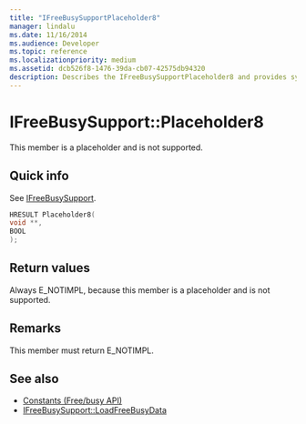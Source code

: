 ```yaml
---
title: "IFreeBusySupportPlaceholder8" 
manager: lindalu
ms.date: 11/16/2014
ms.audience: Developer
ms.topic: reference
ms.localizationpriority: medium
ms.assetid: dcb526f8-1476-39da-cb07-42575db94320
description: Describes the IFreeBusySupportPlaceholder8 and provides syntax, return value, and additional remarks. This member is a placeholder and is not supported.
---
```


# IFreeBusySupport::Placeholder8

This member is a placeholder and is not supported.
  
## Quick info

See [IFreeBusySupport](ifreebusysupport.md).
  
```cpp
HRESULT Placeholder8( 
void **, 
BOOL  
);
```

## Return values

Always E_NOTIMPL, because this member is a placeholder and is not supported.
  
## Remarks

This member must return E_NOTIMPL.
  
## See also

- [Constants (Free/busy API)](constants-free-busy-api.md)
- [IFreeBusySupport::LoadFreeBusyData](ifreebusysupport-loadfreebusydata.md)

